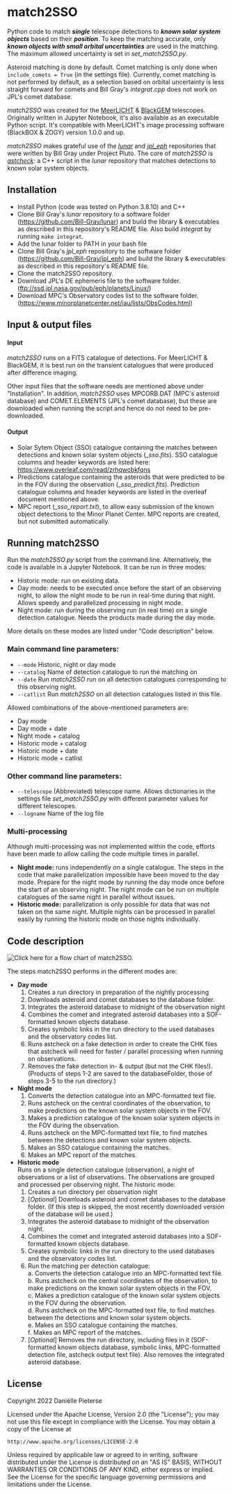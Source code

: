 # match2SSO
Python code to match ***single*** telescope detections to ***known solar system objects*** based on their ***position***. To keep the matching accurate, only ***known objects with small orbital uncertainties*** are used in the matching. The maximum allowed uncertainty is set in _set_match2SSO.py_.

Asteroid matching is done by default. Comet matching is only done when ```include_comets = True``` (in the settings file). Currently, comet matching is not performed by default, as a selection based on orbital uncertainty is less straight forward for comets and Bill Gray's _integrat.cpp_ does not work on JPL's comet database.

_match2SSO_ was created for the [MeerLICHT](http://www.meerlicht.uct.ac.za/) & [BlackGEM](https://astro.ru.nl/blackgem/) telescopes. Originally written in Jupyter Notebook, it's also available as an executable Python script. It's compatible with MeerLICHT's image processing software (BlackBOX & ZOGY) version 1.0.0 and up.

_match2SSO_ makes grateful use of the [_lunar_](https://github.com/Bill-Gray/lunar) and [_jpl_eph_](https://github.com/Bill-Gray/jpl_eph) repositories that were written by Bill Gray under Project Pluto. The core of _match2SSO_ is [_astcheck_](https://www.projectpluto.com/astcheck.htm): a C++ script in the _lunar_ repository that matches detections to known solar system objects.


## Installation
- Install Python (code was tested on Python 3.8.10) and C++ 
- Clone Bill Gray's _lunar_ repository to a software folder (https://github.com/Bill-Gray/lunar) and build the library & executables as described in this repository's README file. Also build _integrat_ by running ```make integrat```.
- Add the lunar folder to PATH in your bash file
- Clone Bill Gray's _jpl_eph_ repository to the software folder (https://github.com/Bill-Gray/jpl_eph) and build the library & executables as described in this repository's README file.
- Clone the match2SSO repository.
- Download JPL's DE ephemeris file to the software folder. (ftp://ssd.jpl.nasa.gov/pub/eph/planets/Linux/)
- Download MPC's Observatory codes list to the software folder. (https://www.minorplanetcenter.net/iau/lists/ObsCodes.html)


## Input & output files
#### Input
_match2SSO_ runs on a FITS catalogue of detections. For MeerLICHT & BlackGEM, it is best run on the transient catalogues that were produced after difference imaging.

Other input files that the software needs are mentioned above under "Installation".
In addition, _match2SSO_ uses MPCORB.DAT (MPC's asteroid database) and COMET.ELEMENTS (JPL's comet database), but these are downloaded when running the script and hence do not need to be pre-downloaded.

#### Output
- Solar Sytem Object (SSO) catalogue containing the matches between detections and known solar system objects (__sso.fits_). SSO catalogue columns and header keywords are listed here: https://www.overleaf.com/read/zrhqwcbkfqns
- Predictions catalogue containing the asteroids that were predicted to be in the FOV during the observation (__sso_predict.fits_). Prediction catalogue columns and header keywords are listed in the overleaf document mentioned above.
- MPC report (__sso_report.txt_), to allow easy submission of the known object detections to the Minor Planet Center. MPC reports are created, but not submitted automatically. 


## Running match2SSO
Run the _match2SSO.py_ script from the command line. Alternatively, the code is available in a Jupyter Notebook. It can be run in three modes:
- Historic mode: run on existing data. 
- Day mode: needs to be executed once before the start of an observing night, to allow the night mode to be run in real-time during that night. Allows speedy and parallelized processing in night mode.
- Night mode: run during the observing run (in real time) on a single detection catalogue. Needs the products made during the day mode.

More details on these modes are listed under "Code description" below.


### Main command line parameters:
- ```--mode``` Historic, night or day mode
- ```--catalog``` Name of detection catalogue to run the matching on
- ```--date``` Run _match2SSO_ run on all detection catalogues corresponding to this observing night.
- ```--catlist``` Run _match2SSO_ on all detection catalogues listed in this file.

Allowed combinations of the above-mentioned parameters are:
- Day mode
- Day mode + date
- Night mode + catalog
- Historic mode + catalog
- Historic mode + date
- Historic mode + catlist


### Other command line parameters:
- ```--telescope``` (Abbreviated) telescope name. Allows dictionaries in the settings file _set_match2SSO.py_ with different parameter values for different telescopes.
- ```--logname``` Name of the log file


### Multi-processing
Although multi-processing was not implemented within the code, efforts have been made to allow calling the code multiple times in parallel.
- **Night mode:** runs independently on a single catalogue. The steps in the code that make parallelization impossible have been moved to the day mode. Prepare for the night mode by running the day mode once before the start of an observing night. The night mode can be run on multiple catalogues of the same night in parallel without issues. 
- **Historic mode:** parallelization is only possible for data that was not taken on the same night. Multiple nights can be processed in parallel easily by running the historic mode on those nights individually.


## Code description
![Click here for a flow chart of match2SSO.](https://github.com/dpieterse/match2SSO/blob/master/match2SSO_flow.png?raw=true)

The steps match2SSO performs in the different modes are:
- **Day mode**
    1. Creates a run directory in preparation of the nightly processing
    2. Downloads asteroid and comet databases to the database folder.
    3. Integrates the asteroid database to midnight of the observation night
    4. Combines the comet and integrated asteroid databases into a SOF-formatted known objects database.
    5. Creates symbolic links in the run directory to the used databases and the observatory codes list.
    6. Runs astcheck on a fake detection in order to create the CHK files that astcheck will need for faster / parallel processing when running on observations. 
    7. Removes the fake detection in- & output (but not the CHK files!).
    (Products of steps 1-2 are saved to the databaseFolder, those of steps 3-5
    to the run directory.)
- **Night mode**
    1. Converts the detection catalogue into an MPC-formatted text file.
    2. Runs astcheck on the central coordinates of the observation, to make predictions on the known solar system objects in the FOV.
    3. Makes a prediction catalogue of the known solar system objects in the FOV during the observation.
    4. Runs astcheck on the MPC-formatted text file, to find matches between the detections and known solar system objects. 
    5. Makes an SSO catalogue containing the matches.
    6. Makes an MPC report of the matches.
- **Historic mode**<br/> Runs on a single detection catalogue (observation), a night of observations or a list of observations. The observations are grouped and processed per observing night. The historic mode:
    1. Creates a run directory per observation night
    2. [_Optional_] Downloads asteroid and comet databases to the database folder. (If this step is skipped, the most recently downloaded version of the database will be used.)
    3. Integrates the asteroid database to midnight of the observation night.
    4. Combines the comet and integrated asteroid databases into a SOF-formatted known objects database.
    5. Creates symbolic links in the run directory to the used databases and the observatory codes list.
    6. Run the matching per detection catalogue:<br/>
          a. Converts the detection catalogue into an MPC-formatted text file.
          <br/>b. Runs astcheck on the central coordinates of the observation, to make predictions on the known solar system objects in the FOV.
          <br/>c. Makes a prediction catalogue of the known solar system objects in the FOV during the observation.
          <br/>d. Runs astcheck on the MPC-formatted text file, to find matches between the detections and known solar system objects. 
          <br/>e. Makes an SSO catalogue containing the matches.
          <br/>f. Makes an MPC report of the matches.<br/>
    7. [_Optional_] Removes the run directory, including files in it (SOF-formatted known objects database, symbolic links, MPC-formatted detection file, astcheck output text file). Also removes the integrated asteroid database.
    
## License
Copyright 2022 Dani&euml;lle Pieterse

Licensed under the Apache License, Version 2.0 (the "License");
you may not use this file except in compliance with the License.
You may obtain a copy of the License at

    http://www.apache.org/licenses/LICENSE-2.0

Unless required by applicable law or agreed to in writing, software
distributed under the License is distributed on an "AS IS" BASIS,
WITHOUT WARRANTIES OR CONDITIONS OF ANY KIND, either express or implied.
See the License for the specific language governing permissions and
limitations under the License.
